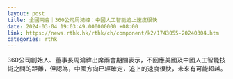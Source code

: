 ```yaml
---
layout: post
title: 全國兩會｜360公司周鴻禕：中國人工智能追上速度很快
date: 2024-03-04 19:03:49.000000000 +08:00
link: https://news.rthk.hk/rthk/ch/component/k2/1743055-20240304.htm
categories: rthk
---
```


360公司創始人、董事長周鴻禕出席兩會期間表示，不回應美國及中國人工智能技術之間的距離，但認為，中國方向已經確定，追上的速度很快，未來有可能超越。
